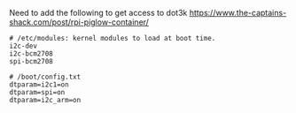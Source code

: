 
Need to add the following to get access to dot3k
https://www.the-captains-shack.com/post/rpi-piglow-container/

```
# /etc/modules: kernel modules to load at boot time.
i2c-dev
i2c-bcm2708
spi-bcm2708
```

```
# /boot/config.txt
dtparam=i2c1=on
dtparam=spi=on
dtparam=i2c_arm=on
```
